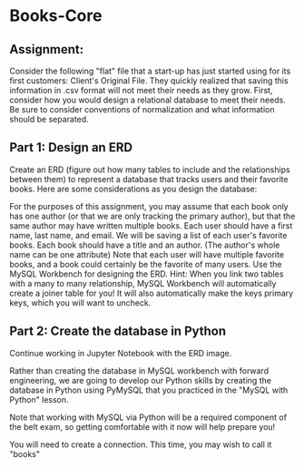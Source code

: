 # Books-Core
## Assignment:
Consider the following "flat" file that a start-up has just started using for its first customers: Client's Original File. They quickly realized that saving this information in .csv format will not meet their needs as they grow. First, consider how you would design a relational database to meet their needs. Be sure to consider conventions of normalization and what information should be separated.

## Part 1: Design an ERD
Create an ERD (figure out how many tables to include and the relationships between them) to represent a database that tracks users and their favorite books. Here are some considerations as you design the database:

For the purposes of this assignment, you may assume that each book only has one author (or that we are only tracking the primary author), but that the same author may have written multiple books.
Each user should have a first name, last name, and email.
We will be saving a list of each user's favorite books.
Each book should have a title and an author. (The author's whole name can be one attribute)
Note that each user will have multiple favorite books, and a book could certainly be the favorite of many users.
Use the MySQL Workbench for designing the ERD.
Hint: When you link two tables with a many to many relationship, MySQL Workbench will automatically create a joiner table for you! It will also automatically make the keys primary keys, which you will want to uncheck.

## Part 2: Create the database in Python
Continue working in Jupyter Notebook with the ERD image.

Rather than creating the database in MySQL workbench with forward engineering, we are going to develop our Python skills by creating the database in Python using PyMySQL that you practiced in the "MySQL with Python" lesson.

Note that working with MySQL via Python will be a required component of the belt exam, so getting comfortable with it now will help prepare you!

You will need to create a connection. This time, you may wish to call it "books"
